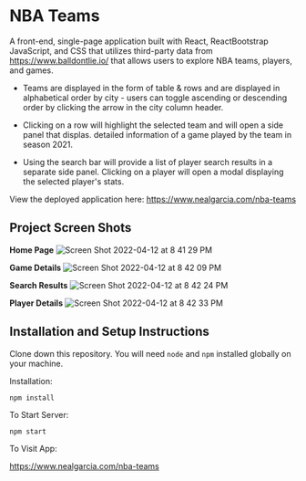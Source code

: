 # NBA Teams

A front-end, single-page application built with React, ReactBootstrap JavaScript, and CSS that utilizes third-party data from https://www.balldontlie.io/ that allows users to explore NBA teams, players, and games. 

- Teams are displayed in the form of table & rows and are displayed in alphabetical order by city - users can toggle ascending or descending order by clicking the arrow in the city column header.

- Clicking on a row will highlight the selected team and will open a side panel that displas. detailed information of a game played by the team in season 2021.

- Using the search bar will provide a list of player search results in a separate side panel. Clicking on a player will open a modal displaying the selected player's stats.

View the deployed application here: https://www.nealgarcia.com/nba-teams

## Project Screen Shots

**Home Page**
![Screen Shot 2022-04-12 at 8 41 29 PM](https://user-images.githubusercontent.com/89617446/163082432-e43b6632-7f8f-4688-8855-f88eba6cd6e3.png)

**Game Details**
![Screen Shot 2022-04-12 at 8 42 09 PM](https://user-images.githubusercontent.com/89617446/163082510-dc090e2c-f2ba-41b9-822f-25f7f498bd70.png)

**Search Results**
![Screen Shot 2022-04-12 at 8 42 24 PM](https://user-images.githubusercontent.com/89617446/163082543-c5cb94ba-29bf-4cdc-ae31-99a564b15f74.png)

**Player Details**
![Screen Shot 2022-04-12 at 8 42 33 PM](https://user-images.githubusercontent.com/89617446/163082568-eaf2ef9f-241f-40ea-920d-07e3de49e004.png)

## Installation and Setup Instructions
Clone down this repository. You will need `node` and `npm` installed globally on your machine.

Installation:

`npm install`

To Start Server:

`npm start`

To Visit App:

https://www.nealgarcia.com/nba-teams
